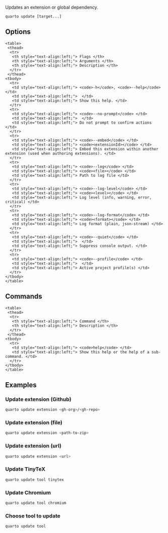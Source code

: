 Updates an extension or global dependency.

``` {.bash}
quarto update [target...]
```


## Options


```{=html}
<table>
 <thead>
  <tr>
   <th style="text-align:left;"> Flags </th>
   <th style="text-align:left;"> Arguments </th>
   <th style="text-align:left;"> Description </th>
  </tr>
 </thead>
<tbody>
  <tr>
   <td style="text-align:left;"> <code>-h</code>, <code>--help</code> </td>
   <td style="text-align:left;">  </td>
   <td style="text-align:left;"> Show this help. </td>
  </tr>
  <tr>
   <td style="text-align:left;"> <code>--no-prompt</code> </td>
   <td style="text-align:left;">  </td>
   <td style="text-align:left;"> Do not prompt to confirm actions </td>
  </tr>
  <tr>
   <td style="text-align:left;"> <code>--embed</code> </td>
   <td style="text-align:left;"> <code><extensionId></code> </td>
   <td style="text-align:left;"> Embed this extension within another extension (used when authoring extensions). </td>
  </tr>
  <tr>
   <td style="text-align:left;"> <code>--log</code> </td>
   <td style="text-align:left;"> <code><file></code> </td>
   <td style="text-align:left;"> Path to log file </td>
  </tr>
  <tr>
   <td style="text-align:left;"> <code>--log-level</code> </td>
   <td style="text-align:left;"> <code><level></code> </td>
   <td style="text-align:left;"> Log level (info, warning, error, critical) </td>
  </tr>
  <tr>
   <td style="text-align:left;"> <code>--log-format</code> </td>
   <td style="text-align:left;"> <code><format></code> </td>
   <td style="text-align:left;"> Log format (plain, json-stream) </td>
  </tr>
  <tr>
   <td style="text-align:left;"> <code>--quiet</code> </td>
   <td style="text-align:left;">  </td>
   <td style="text-align:left;"> Suppress console output. </td>
  </tr>
  <tr>
   <td style="text-align:left;"> <code>--profile</code> </td>
   <td style="text-align:left;">  </td>
   <td style="text-align:left;"> Active project profile(s) </td>
  </tr>
</tbody>
</table>
```



## Commands


```{=html}
<table>
 <thead>
  <tr>
   <th style="text-align:left;"> Command </th>
   <th style="text-align:left;"> Description </th>
  </tr>
 </thead>
<tbody>
  <tr>
   <td style="text-align:left;"> <code>help</code> </td>
   <td style="text-align:left;"> Show this help or the help of a sub-command. </td>
  </tr>
</tbody>
</table>
```



## Examples
### Update extension (Github)

``` {.bash filename='Terminal'}
quarto update extension <gh-org>/<gh-repo>
```

### Update extension (file)

``` {.bash filename='Terminal'}
quarto update extension <path-to-zip>
```

### Update extension (url)

``` {.bash filename='Terminal'}
quarto update extension <url>
```

### Update TinyTeX

``` {.bash filename='Terminal'}
quarto update tool tinytex
```

### Update Chromium

``` {.bash filename='Terminal'}
quarto update tool chromium
```

### Choose tool to update

``` {.bash filename='Terminal'}
quarto update tool
```

